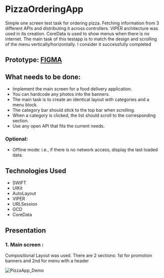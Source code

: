 # PizzaOrderingApp
Simple one screen test task for ordering pizza. Fetching information from 3 different APIs and distributing it across controllers.
VIPER architecture was used in its creation. CoreData is used to show menus when there is no internet. 
The main task of this testapp is to match the design and scrolling of the menu vertically/horizontally. I consider it successfully completed

## Prototype:  [FIGMA](https://www.figma.com/file/QAV7uRlO2cI3lYjNOVIwmo/Тестовое-IOS-(Copy)?type=design&node-id=0-1&mode=design)

## What needs to be done:

- Implement the main screen for a food delivery application.
- You can hardcode any photos into the banners.
- The main task is to create an identical layout with categories and a menu block.
- The category bar should stick to the top bar when scrolling.
- When a category is clicked, the list should scroll to the corresponding section.
- Use any open API that fits the current needs.
### Optional:
- Offline mode: i.e., if there is no network access, display the last loaded data.

## Technologies Used
- SWIFT
- UIKit
- AutoLayout
- VIPER
- URLSession
- GCD
- CoreData

 ## Presentation
  ### 1. Main screen : 
  Compositional Layout was used. There are 2 sections: 1st for promotion banners and 2nd for menu with a header

![PizzaApp_Demo](https://github.com/semaDilthey/PizzaOrderingApp/assets/128741166/e4da5be7-cf1a-4dcc-9546-95671b40d43e)

 

